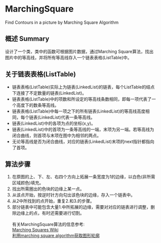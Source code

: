 # MarchingSquare
Find Contours in a picture by Marching Square Algorithm

## 概述 Summary
设计了一个类，类中的函数可根据图片数据，通过Marching Square算法，找出图片中的等高线，并将所有等高线存入一个链表表格(ListTable)中。<br>

## 关于链表表格(ListTable)
- 链表表格(ListTable)实际上为链表(LinkedList)的链表，每个ListTable的结点下连接了不定数量的链表(LinkedList)。<br>
- 链表表格(ListTable)中的项数和所设定的等高线条数相同，即每一项代表了一个高度下的数条等高线。<br>
- 链表表格(ListTable)中每一项之下的所有链表(LinkedList)的等高线高度相同，每个链表(LinkedList)代表一条等高线。<br>
- 链表(LinkedList)中的各项为点的坐标(x,y)。<br>
- 链表(LinkedList)中的首项为一条等高线的一端，末项为另一端。若等高线为闭合曲线，则首项与末项在图中为相邻的两点。<br>
- 无论等高线是否为闭合曲线，对应的链表(LinkedList)末项的next指针都指向了首项。<br>

## 算法步骤
1. 在原图的上、下、左、右四个方向上拓展一条宽度为1的边缘，以白色(非所需区域颜色)填充。
2. 找出所需圈出的色块的边缘上某一点。
3. 从该点开始，按逆时针方向勾出该色块的边缘，存入一个链表中。
4. 从2中所找到的点开始，重复2.和3.的步骤。
5. 部分链表中可能包含大量1.中所拓展的边缘，需要对对应的链表进行调整，删除边缘上的点，有时还需要进行切割。
<br><br>
有关MarchingSquare算法的信息参考:<br>
[Marching Squares Wiki](https://en.wikipedia.org/wiki/Marching_squares)<br>
[利用marching square algorithm获取图形轮廓](http://blog.csdn.net/coolingcoding/article/details/17278959)<br>
